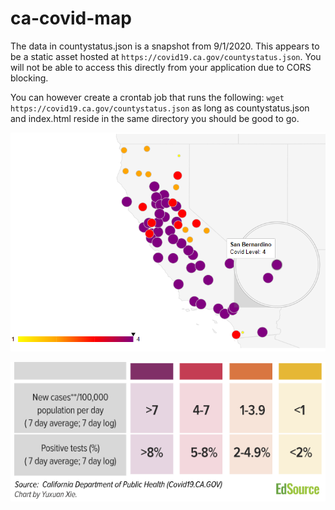 # ca-covid-map
The data in countystatus.json is a snapshot from 9/1/2020.  This appears to be a static asset hosted at `https://covid19.ca.gov/countystatus.json`.  You will not be able to access this directly from your application due to CORS blocking.

You can however create a crontab job that runs the following:  `wget https://covid19.ca.gov/countystatus.json` as long as countystatus.json and index.html reside in the same directory you should be good to go.

![ca-covid-map application screenshot](https://github.com/Paul-Hoke/ca-covid-map/blob/master/ca-covid-map-screenshot.PNG "Screenshot")

![ca-covid-map rates](https://github.com/Paul-Hoke/ca-covid-map/blob/master/ca-covid-map-rates.PNG "rates table")
